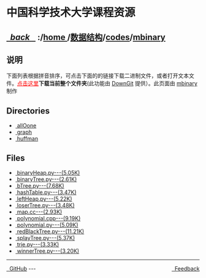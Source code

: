 
<!--
<head>
    <meta http-equiv="content-type" content="text/html; charset=utf-8">
    <title> 中国科学技术大学课程资源</title>
</head>
-->
# 中国科学技术大学课程资源

<div>
  <h2>
    <a href="../index.html">&nbsp;&nbsp;<i class="fa fa-level-up">back </i>&nbsp;&nbsp;</a>
    :/<a href="../../../index.html">home <i class="fa fa-home"></i></a>/<a href="../../index.html">数据结构</a>/<a href="../index.html">codes</a>/<a href="index.html">mbinary</a>
  </h2>
</div>

## 说明
下面列表根据拼音排序，可点击下面的的链接下载二进制文件，或者打开文本文件。<a href="http://downgit.zhoudaxiaa.com/#/home?url=https://github.com/USTC-Resource/USTC-Course/tree/master/数据结构/codes/mbinary" style="color:red;text-decoration:underline;" target="_black">点击这里</a>**下载当前整个文件夹**(此功能由 [DownGit](http://downgit.zhoudaxiaa.com) 提供）。此页面由 [mbinary](https://mbinary.xyz) 制作

## Directories
<ul><li><a href="allOone/index.html"><i class="fa fa-folder"></i>&nbsp;allOone</a></li>
<li><a href="graph/index.html"><i class="fa fa-folder"></i>&nbsp;graph</a></li>
<li><a href="huffman/index.html"><i class="fa fa-folder"></i>&nbsp;huffman</a></li></ul>

## Files
<ul><li><a href="https://raw.githubusercontent.com/USTC-Resource/USTC-Course/master/数据结构/codes/mbinary/binaryHeap.py"><i class="fa fa-file-code-o"></i>&nbsp;binaryHeap.py---(5.05K)</a></li>
<li><a href="https://raw.githubusercontent.com/USTC-Resource/USTC-Course/master/数据结构/codes/mbinary/binaryTree.py"><i class="fa fa-file-code-o"></i>&nbsp;binaryTree.py---(2.61K)</a></li>
<li><a href="https://raw.githubusercontent.com/USTC-Resource/USTC-Course/master/数据结构/codes/mbinary/bTree.py"><i class="fa fa-file-code-o"></i>&nbsp;bTree.py---(7.68K)</a></li>
<li><a href="https://raw.githubusercontent.com/USTC-Resource/USTC-Course/master/数据结构/codes/mbinary/hashTable.py"><i class="fa fa-file-code-o"></i>&nbsp;hashTable.py---(3.47K)</a></li>
<li><a href="https://raw.githubusercontent.com/USTC-Resource/USTC-Course/master/数据结构/codes/mbinary/leftHeap.py"><i class="fa fa-file-code-o"></i>&nbsp;leftHeap.py---(5.22K)</a></li>
<li><a href="https://raw.githubusercontent.com/USTC-Resource/USTC-Course/master/数据结构/codes/mbinary/loserTree.py"><i class="fa fa-file-code-o"></i>&nbsp;loserTree.py---(3.48K)</a></li>
<li><a href="https://raw.githubusercontent.com/USTC-Resource/USTC-Course/master/数据结构/codes/mbinary/map.cc"><i class="fa fa-file-code-o"></i>&nbsp;map.cc---(2.93K)</a></li>
<li><a href="https://raw.githubusercontent.com/USTC-Resource/USTC-Course/master/数据结构/codes/mbinary/polynomial.cpp"><i class="fa fa-file-code-o"></i>&nbsp;polynomial.cpp---(9.19K)</a></li>
<li><a href="https://raw.githubusercontent.com/USTC-Resource/USTC-Course/master/数据结构/codes/mbinary/polynomial.py"><i class="fa fa-file-code-o"></i>&nbsp;polynomial.py---(5.09K)</a></li>
<li><a href="https://raw.githubusercontent.com/USTC-Resource/USTC-Course/master/数据结构/codes/mbinary/redBlackTree.py"><i class="fa fa-file-code-o"></i>&nbsp;redBlackTree.py---(11.21K)</a></li>
<li><a href="https://raw.githubusercontent.com/USTC-Resource/USTC-Course/master/数据结构/codes/mbinary/splayTree.py"><i class="fa fa-file-code-o"></i>&nbsp;splayTree.py---(5.37K)</a></li>
<li><a href="https://raw.githubusercontent.com/USTC-Resource/USTC-Course/master/数据结构/codes/mbinary/trie.py"><i class="fa fa-file-code-o"></i>&nbsp;trie.py---(3.33K)</a></li>
<li><a href="https://raw.githubusercontent.com/USTC-Resource/USTC-Course/master/数据结构/codes/mbinary/winnerTree.py"><i class="fa fa-file-code-o"></i>&nbsp;winnerTree.py---(3.20K)</a></li></ul>

---
<div style="text-decration:underline;display:inline">
  <a href="https://github.com/USTC-Resource/USTC-Course.git" target="_blank" rel="external"><i class="fa fa-github"></i>&nbsp; GitHub</a>
  <a href="mailto:&#122;huheqin1@gmail?subject=反馈与建议" style="float:right" target="_blank" rel="external"><i class="fa fa-envelope"></i>&nbsp; Feedback</a>
</div>
---



